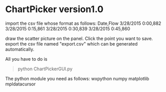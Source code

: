 # ChartPicker version1.0
import the csv file whose format as follows:
Date,Flow
3/28/2015 0:00,882
3/28/2015 0:15,861
3/28/2015 0:30,839
3/28/2015 0:45,860

draw the scatter picture on the panel.
Click the point you want to save.
export the csv file named "export.csv" which can be generated automatically.

All you have to do is
> python ChartPickerGUI.py

The python module you need as follows:
wxpython
numpy
matplotlib
mpldatacursor
